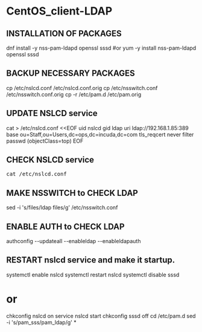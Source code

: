 # CentOS_client-LDAP


## INSTALLATION OF PACKAGES

dnf install -y nss-pam-ldapd openssl sssd 
#or 
yum -y install nss-pam-ldapd openssl sssd

## BACKUP NECESSARY PACKAGES
cp /etc/nslcd.conf /etc/nslcd.conf.orig
cp /etc/nsswitch.conf /etc/nsswitch.conf.orig
cp -r /etc/pam.d /etc/pam.orig

## UPDATE NSLCD service 
cat > /etc/nslcd.conf <<EOF
uid nslcd
gid ldap
uri ldap://192.168.1.85:389
base ou=Staff,ou=Users,dc=ops,dc=incuda,dc=com
tls_reqcert never
filter passwd (objectClass=top)
EOF

## CHECK NSLCD service
<pre>
cat /etc/nslcd.conf
</pre>
## MAKE NSSWITCH to CHECK LDAP
sed -i 's/files/ldap files/g' /etc/nsswitch.conf
## ENABLE AUTH to CHECK LDAP
authconfig --updateall --enableldap --enableldapauth
## RESTART nslcd service and make it startup.
systemctl enable nslcd
systemctl restart nslcd
systemctl disable sssd
# or
chkconfig nslcd on
service nslcd start
chkconfig sssd off 
cd /etc/pam.d
sed -i  's/pam_sss/pam_ldap/g' *
